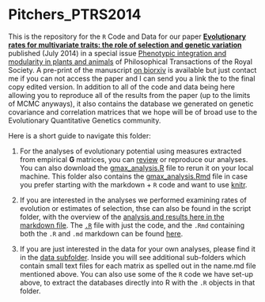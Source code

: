 Pitchers_PTRS2014
=================

This is the repository for the `R` Code and Data for our paper [__Evolutionary rates for multivariate traits: the role of selection and genetic variation__](http://rstb.royalsocietypublishing.org/content/369/1649/20130252.abstract) published (July 2014) in a special issue [Phenotypic integration and modularity in plants and animals](http://rstb.royalsocietypublishing.org/content/369/1649.toc) of Philosophical Transactions of the Royal Society.  A pre-print of the manuscript [on biorxiv](http://biorxiv.org/content/early/2014/05/05/002683) is available but just contact me if you can not access the paper and I can send you a link the to the final copy edited version. In addition to all of the code and data being here allowing you to reproduce all of the results from the paper (up to the limits of MCMC anyways), it also contains the database we generated on genetic covariance and correlation matrices that we hope will be of broad use to the Evolutionary Quantitative Genetics community. 

Here is a short guide to navigate this folder:

1. For the analyses of evolutionary potential using measures extracted from empirical **G** matrices, you can [review](https://github.com/DworkinLab/Pitchers_PTRS2014/blob/master/Scripts/gmax_analysis.md) or reproduce our analyses. You can also download the [gmax_analysis.R](https://github.com/DworkinLab/Pitchers_PTRS2014/blob/master/Scripts/gmax_analysis.R) file to rerun it on your local machine. This folder also contains the [gmax_analysis.Rmd](https://github.com/DworkinLab/Pitchers_PTRS2014/blob/master/Scripts/gmax_analysis.Rmd) file in case you prefer starting with the markdown + `R` code and want to use [knitr](https://github.com/yihui/knitr).

2. If you are interested in the analyses we performed examining rates of evolution or estimates of selection, thse can also be found in the script folder, with the overview of the [analysis and results here in the markdown file](https://github.com/DworkinLab/Pitchers_PTRS2014/blob/master/Scripts/selection_%26_rate_analyses_final.md). The [`.R`](https://github.com/DworkinLab/Pitchers_PTRS2014/blob/master/Scripts/selection_%26_rate_analyses_final.R) file with just the code, and the `.Rmd` containing both the `.R` and  `.md` markdown can be found [here](https://github.com/DworkinLab/Pitchers_PTRS2014/blob/master/Scripts/selection_%26_rate_analyses_final.Rmd).

3. If you are just interested in the data for your own analyses, please find it in the [data subfolder](https://github.com/willpitchers/Pitchers_PTRS2014/tree/master/Data). Inside you will see additional sub-folders which contain small text files for each matrix as spelled out in the name.md file mentioned above. You can also use some of the `R` code we have set-up above, to extract the databases directly into R with the `.R` objects in that folder.

